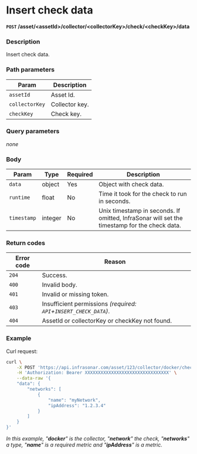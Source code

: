 # Insert check data
**`POST` /asset/<assetId\>/collector/<collectorKey\>/check/<checkKey\>/data**

### Description
Insert check data.

### Path parameters
Param               | Description
--------------------|-------------
`assetId`           | Asset Id.
`collectorKey`      | Collector key.
`checkKey`          | Check key.

### Query parameters
_none_

### Body
Param       | Type      | Required  | Description
------------|-----------|-----------|-------------
`data`      | object    | Yes       | Object with check data.
`runtime`   | float     | No        | Time it took for the check to run in seconds.
`timestamp` | integer   | No        | Unix timestamp in seconds. If omitted, InfraSonar will set the timestamp for the check data.

### Return codes
Error code  | Reason
------------|--------
`204`       | Success.
`400`       | Invalid body.
`401`       | Invalid or missing token.
`403`       | Insufficient permissions _(required: `API`+`INSERT_CHECK_DATA`)_.
`404`       | AssetId or collectorKey or checkKey not found.

### Example
Curl request:
```bash
curl \
    -X POST 'https://api.infrasonar.com/asset/123/collector/docker/check/network/data' \
    -H 'Authorization: Bearer XXXXXXXXXXXXXXXXXXXXXXXXXXXXXXXX' \
    --data-raw '{
    "data": {
        "networks": [
            {
                "name": "myNetwork",
                "ipAddress": "1.2.3.4"
            }
        ]
    }
}'
```
_In this example, "**docker**" is the collector, "**network**" the check, "**networks**" a type, "**name**" is a required metric and "**ipAddress**" is a metric._
